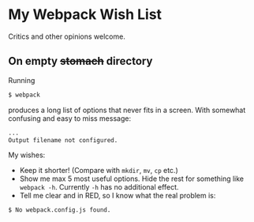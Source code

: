 # My Webpack Wish List
Critics and other opinions welcome.

## On empty ~~stomach~~ directory
Running
```sh
$ webpack
```
produces a long list of options that never fits in a screen. With somewhat confusing and easy to miss message:
```sh
...
Output filename not configured.
```
My wishes:
- Keep it shorter! (Compare with `mkdir`, `mv`, `cp` etc.)
- Show me max 5 most useful options. Hide the rest for something like `webpack -h`. Currently `-h` has no additional effect. 
- Tell me clear and in RED, so I know what the real problem is:
```sh
$ No webpack.config.js found.
```
